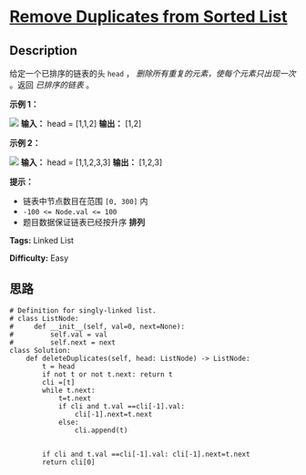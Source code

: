 # [Remove Duplicates from Sorted List][title]

## Description

给定一个已排序的链表的头 `head` ，  _删除所有重复的元素，使每个元素只出现一次_  。返回 _已排序的链表_  。



**示例 1：**

![](https://assets.leetcode.com/uploads/2021/01/04/list1.jpg)
            **输入：** head = [1,1,2]    **输出：** [1,2]    

**示例 2：**

![](https://assets.leetcode.com/uploads/2021/01/04/list2.jpg)
            **输入：** head = [1,1,2,3,3]    **输出：** [1,2,3]    



**提示：**

  * 链表中节点数目在范围 `[0, 300]` 内
  * `-100 <= Node.val <= 100`
  * 题目数据保证链表已经按升序 **排列**


**Tags:** Linked List

**Difficulty:** Easy

## 思路

``` python3
# Definition for singly-linked list.
# class ListNode:
#     def __init__(self, val=0, next=None):
#         self.val = val
#         self.next = next
class Solution:
    def deleteDuplicates(self, head: ListNode) -> ListNode:
        t = head
        if not t or not t.next: return t
        cli =[t]
        while t.next:
            t=t.next
            if cli and t.val ==cli[-1].val:
                cli[-1].next=t.next   
            else:         
                cli.append(t)
            
            
        if cli and t.val ==cli[-1].val: cli[-1].next=t.next
        return cli[0]
```

[title]: https://leetcode-cn.com/problems/remove-duplicates-from-sorted-list
